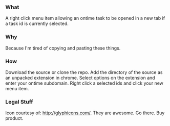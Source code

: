### What

A right click menu item allowing an ontime task to be opened in a new tab if a task id is currently selected.

### Why

Because I'm tired of copying and pasting these things.

### How

Download the source or clone the repo.
Add the directory of the source as an unpacked extension in chrome.
Select options on the extension and enter your ontime subdomain.
Right click a selected ids and click your new menu item.

### Legal Stuff

Icon courtesy of: http://glyphicons.com/.  They are awesome. Go there.  Buy product.

